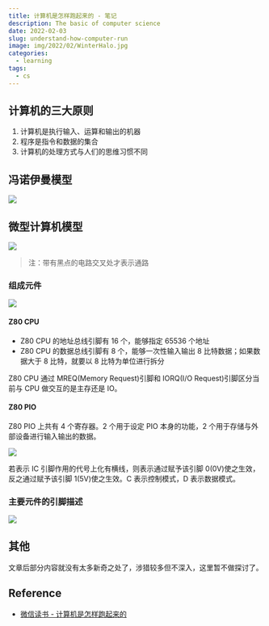 ```yaml
---
title: 计算机是怎样跑起来的 - 笔记
description: The basic of computer science
date: 2022-02-03
slug: understand-how-computer-run
image: img/2022/02/WinterHalo.jpg
categories:
  - learning
tags:
  - cs
---
```


## 计算机的三大原则

1. 计算机是执行输入、运算和输出的机器
2. 程序是指令和数据的集合
3. 计算机的处理方式与人们的思维习惯不同

## 冯诺伊曼模型

![ ](img/2022/02/Von_Neumann_Architecture.png)

## 微型计算机模型

![ ](img/2022/02/cs-basic-computer.png)

> 注：带有黑点的电路交叉处才表示通路

### 组成元件

![ ](img/2022/02/cs-basic-computer-component.jfif)

#### Z80 CPU

- Z80 CPU 的地址总线引脚有 16 个，能够指定 65536 个地址
- Z80 CPU 的数据总线引脚有 8 个，能够一次性输入输出 8 比特数据；如果数据大于 8 比特，就要以 8 比特为单位进行拆分

Z80 CPU 通过 MREQ(Memory Request)引脚和 IORQ(I/O Request)引脚区分当前与 CPU 做交互的是主存还是 IO。

#### Z80 PIO

Z80 PIO 上共有 4 个寄存器。2 个用于设定 PIO 本身的功能，2 个用于存储与外部设备进行输入输出的数据。

![ ](img/2022/02/cs-basic-component-pio.jfif)

若表示 IC 引脚作用的代号上化有横线，则表示通过赋予该引脚 0(0V)使之生效，反之通过赋予该引脚 1(5V)使之生效。C 表示控制模式，D 表示数据模式。

### 主要元件的引脚描述

![ ](img/2022/02/cs-basic-component-leg.jfif)

## 其他

文章后部分内容就没有太多新奇之处了，涉猎较多但不深入，这里暂不做探讨了。

## Reference

- [微信读书 - 计算机是怎样跑起来的](https://weread.qq.com/web/reader/b9b324005dd9f0b9b9e6f17kc81322c012c81e728d9d180)
